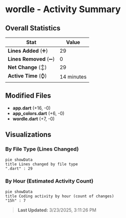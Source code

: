 # wordle - Activity Summary 

## Overall Statistics

| Stat                   | Value                                                             |
| ---------------------- | ----------------------------------------------------------------- |
| **Lines Added** (➕)   | 29                                          |
| **Lines Removed** (➖) | 0                                        |
| **Net Change** (↕)    | 29                |
| **Active Time** (⌚)   | 14 minutes |


## Modified Files
- **app.dart** (+16, -0)
- **app_colors.dart** (+6, -0)
- **wordle.dart** (+7, -0)

## Visualizations

### By File Type (Lines Changed)

```mermaid
pie showData
title Lines changed by file type
".dart" : 29
```

### By Hour (Estimated Activity Count)

```mermaid
pie showData
title Coding activity by hour (count of changes)
"15h" : 7
```


> **Last Updated:** 3/23/2025, 3:11:26 PM